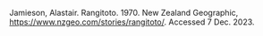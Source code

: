 Jamieson, Alastair. Rangitoto. 1970. New Zealand Geographic, https://www.nzgeo.com/stories/rangitoto/. Accessed 7 Dec. 2023. 